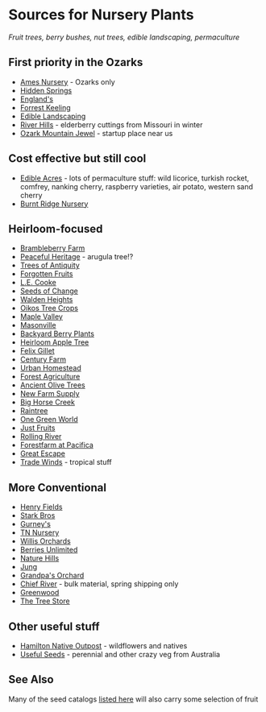 # Sources for Nursery Plants

*Fruit trees, berry bushes, nut trees, edible landscaping, permaculture*

## First priority in the Ozarks

- [Ames Nursery](http://www.amesorchardandnursery.com/) - Ozarks only  
- [Hidden Springs](http://www.hiddenspringsnursery.com/)   
- [England's](http://www.nuttrees.net/)     
- [Forrest Keeling](https://www.fknursery.com/)   
- [Edible Landscaping](https://ediblelandscaping.com/)    
- [River Hills](https://www.riverhillsharvest.com/) - elderberry cuttings from Missouri in winter
- [Ozark Mountain Jewel](https://ozarkmountainjewel.com/) - startup place near us

## Cost effective but still cool

- [Edible Acres](http://www.edibleacres.org/) - lots of permaculture stuff: wild licorice, turkish rocket, comfrey, nanking cherry, raspberry varieties, air potato, western sand cherry   
- [Burnt Ridge Nursery](http://www.burntridgenursery.com)    

## Heirloom-focused
- [Brambleberry Farm](https://www.brambleberryfarm.org/)
- [Peaceful Heritage](https://peacefulheritage.com/) - arugula tree!?   
- [Trees of Antiquity](http://www.treesofantiquity.com/)     
- [Forgotten Fruits](http://forgottenfruits.co.nz/)     
- [L.E. Cooke](http://www.lecooke.com/cms/home.html)    
- [Seeds of Change](http://www.seedsofchange.com/home.aspx)    
- [Walden Heights](http://waldenheightsnursery.com/)    
- [Oikos Tree Crops](http://oikostreecrops.com/)    
- [Maple Valley](http://maplevalleyorchards.com/Pages/Home.aspx)    
- [Masonville](http://www.masonvilleorchard.com/scionwood.htm)    
- [Backyard Berry Plants](http://backyardberryplants.com/index.htm)    
- [Heirloom Apple Tree](http://heirloomappletree.com/)    
- [Felix Gillet](http://felixgillet.org/)    
- [Century Farm](http://centuryfarmorchards.com/)    
- [Urban Homestead](http://oldvaapples.com/)    
- [Forest Agriculture](https://www.forestag.com)    
- [Ancient Olive Trees](https://www.ancientolivetrees.com/)      
- [New Farm Supply](https://newfarmsupply.com/)     
- [Big Horse Creek](http://bighorsecreekfarm.com/)    
- [Raintree](https://raintreenursery.com/)
- [One Green World](https://onegreenworld.com/)
- [Just Fruits](https://justfruitsandexotics.com/)
- [Rolling River](https://www.rollingrivernursery.com/index.php)
- [Forestfarm at Pacifica](https://www.forestfarm.com/)
- [Great Escape](https://greatescapefarms.com/)
- [Trade Winds](http://www.tradewindsfruit.com/) - tropical stuff

## More Conventional

- [Henry Fields](http://www.henryfields.com/)    
- [Stark Bros](http://www.starkbros.com/)    
- [Gurney's](http://www.gurneys.com/)     
- [TN Nursery](http://www.tnnursery.net/)    
- [Willis Orchards](https://www.willisorchards.com/)    
- [Berries Unlimited](http://www.berriesunlimited.com/)    
- [Nature Hills](http://www.naturehills.com/)    
- [Jung](https://www.jungseed.com/)    
- [Grandpa's Orchard](http://www.grandpasorchard.com/)    
- [Chief River](https://www.chiefrivernursery.com/) - bulk material, spring shipping only    
- [Greenwood](https://www.greenwoodnursery.com/)
- [The Tree Store](http://thetreestore.info/)

## Other useful stuff 

- [Hamilton Native Outpost](https://www.hamiltonnativeoutpost.com/) - wildflowers and natives    
- [Useful Seeds](http://www.usefulseeds.com/) - perennial and other crazy veg from Australia

## See Also

Many of the seed catalogs [listed here](http://vomitingchicken.com/another-happy-list-genes-seed-catalog-list/) will also carry some selection of fruit
